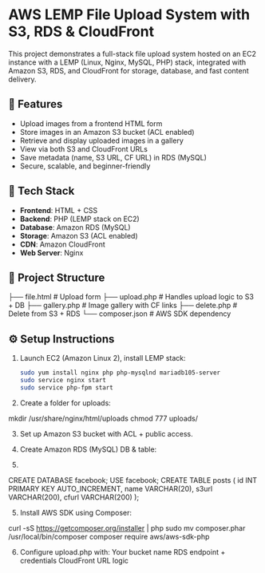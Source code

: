 

# AWS LEMP File Upload System with S3, RDS & CloudFront

This project demonstrates a full-stack file upload system hosted on an EC2 instance with a LEMP (Linux, Nginx, MySQL, PHP) stack, integrated with Amazon S3, RDS, and CloudFront for storage, database, and fast content delivery.


## 🚀 Features

- Upload images from a frontend HTML form
- Store images in an Amazon S3 bucket (ACL enabled)
- Retrieve and display uploaded images in a gallery
- View via both S3 and CloudFront URLs
- Save metadata (name, S3 URL, CF URL) in RDS (MySQL)
- Secure, scalable, and beginner-friendly

## 🧰 Tech Stack

- **Frontend**: HTML + CSS
- **Backend**: PHP (LEMP stack on EC2)
- **Database**: Amazon RDS (MySQL)
- **Storage**: Amazon S3 (ACL enabled)
- **CDN**: Amazon CloudFront
- **Web Server**: Nginx

## 📁 Project Structure

├── file.html # Upload form
├── upload.php # Handles upload logic to S3 + DB
├── gallery.php # Image gallery with CF links
├── delete.php # Delete from S3 + RDS
└── composer.json # AWS SDK dependency



## ⚙️ Setup Instructions

1. Launch EC2 (Amazon Linux 2), install LEMP stack:
   ```bash
   sudo yum install nginx php php-mysqlnd mariadb105-server
   sudo service nginx start
   sudo service php-fpm start
   
2. Create a folder for uploads:

mkdir /usr/share/nginx/html/uploads
chmod 777 uploads/

3. Set up Amazon S3 bucket with ACL + public access.

4. Create Amazon RDS (MySQL) DB & table:
5. 
CREATE DATABASE facebook;
USE facebook;
CREATE TABLE posts (
    id INT PRIMARY KEY AUTO_INCREMENT,
    name VARCHAR(20),
    s3url VARCHAR(200),
    cfurl VARCHAR(200)
);

5. Install AWS SDK using Composer:

curl -sS https://getcomposer.org/installer | php
sudo mv composer.phar /usr/local/bin/composer
composer require aws/aws-sdk-php

6. Configure upload.php with:
Your bucket name
RDS endpoint + credentials
CloudFront URL logic
